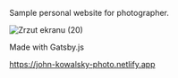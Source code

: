 Sample personal website for photographer.

![Zrzut ekranu (20)](https://user-images.githubusercontent.com/54410894/145692396-4cebc9a3-5608-4ccb-b078-0ed49a368e23.png)

Made with Gatsby.js

https://john-kowalsky-photo.netlify.app

